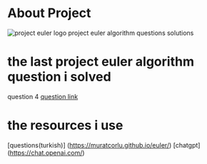 # About Project
![project euler logo](https://projecteuler.net/themes/logo_default.png)
project euler algorithm questions solutions
# the last project euler algorithm question i solved
question 4 [question link](https://projecteuler.net/problem=4)
# the resources i use
[questions(turkish)] (https://muratcorlu.github.io/euler/)
[chatgpt] (https://chat.openai.com/)

